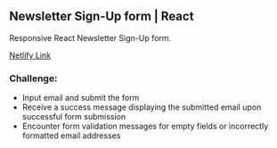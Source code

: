 ## Newsletter Sign-Up form | React

Responsive React Newsletter Sign-Up form.

[Netlify Link](https://vs-newsletter-sign-up-form.netlify.app/)

### Challenge:

- Input email and submit the form
- Receive a success message displaying the submitted email upon successful form submission
- Encounter form validation messages for empty fields or incorrectly formatted email addresses
